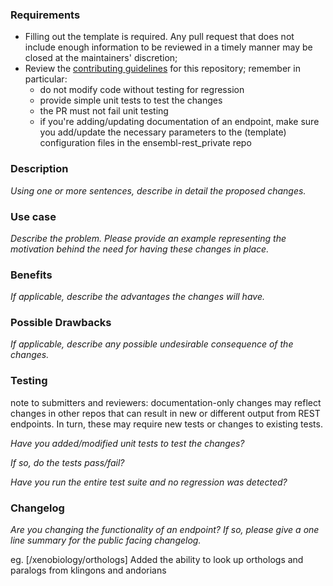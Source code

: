 ### Requirements

- Filling out the template is required. Any pull request that does not include enough information to be reviewed in a timely manner may be closed at the maintainers' discretion;
- Review the [contributing guidelines](https://github.com/Ensembl/ensembl/blob/master/CONTRIBUTING.md#why-could-my-pull-request-be-rejected) for this repository; remember in particular:
    - do not modify code without testing for regression
    - provide simple unit tests to test the changes
    - the PR must not fail unit testing
    - if you're adding/updating documentation of an endpoint, make sure you add/update the necessary parameters to the (template) configuration files in the ensembl-rest_private repo

### Description

_Using one or more sentences, describe in detail the proposed changes._

### Use case

_Describe the problem. Please provide an example representing the motivation behind the need for having these changes in place._

### Benefits

_If applicable, describe the advantages the changes will have._

### Possible Drawbacks

_If applicable, describe any possible undesirable consequence of the changes._

### Testing

note to submitters and reviewers: documentation-only changes may reflect
changes in other repos that can result in new or different output from
REST endpoints. In turn, these may require new tests or changes to existing tests.

_Have you added/modified unit tests to test the changes?_

_If so, do the tests pass/fail?_

_Have you run the entire test suite and no regression was detected?_

### Changelog

_Are you changing the functionality of an endpoint? If so, please give a one line summary for the public facing changelog._

eg. [/xenobiology/orthologs] Added the ability to look up orthologs and paralogs from klingons and andorians
